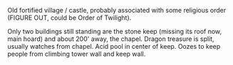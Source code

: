 Old fortified village / castle, probably associated with some religious order (FIGURE OUT, could be Order of Twilight).
 
Only two buildings still standing are the stone keep (missing its roof now, main hoard) and about 200' away, the chapel. Dragon treasure is split, usually watches from chapel. Acid pool in center of keep. Oozes to keep people from climbing tower wall and keep wall.